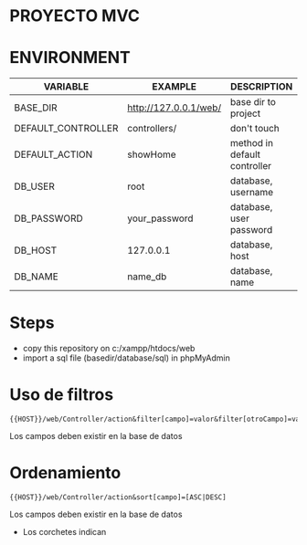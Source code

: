 # PROYECTO MVC

# ENVIRONMENT
 VARIABLE | EXAMPLE | DESCRIPTION 
----------|---------|------------  
BASE_DIR  | http://127.0.0.1/web/ | base dir to project
DEFAULT_CONTROLLER | controllers/ | don't touch
DEFAULT_ACTION | showHome | method in default controller
DB_USER | root | database, username 
DB_PASSWORD | your_password | database, user password
DB_HOST | 127.0.0.1 | database, host
DB_NAME | name_db | database, name

# Steps
* copy this repository on c:/xampp/htdocs/web
* import a sql file (basedir/database/sql) in phpMyAdmin

# Uso de filtros

```http
{{HOST}}/web/Controller/action&filter[campo]=valor&filter[otroCampo]=valor
```
Los campos deben existir en la base de datos

# Ordenamiento

```http
{{HOST}}/web/Controller/action&sort[campo]=[ASC|DESC]
```

Los campos deben existir en la base de datos
- Los corchetes indican 
